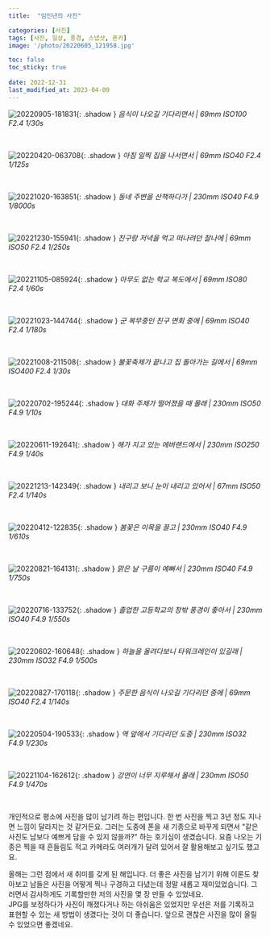 ```yaml
---
title:  "임인년의 사진"

categories: [사진]
tags: [사진, 일상, 풍경, 스냅샷, 폰카]
image: '/photo/20220605_121958.jpg'

toc: false
toc_sticky: true
 
date: 2022-12-31
last_modified_at: 2023-04-09
---
```


![20220905-181831](/photo/20220905_181831.jpg){: .shadow }
_음식이 나오길 기다리면서 | 69mm ISO100 F2.4 1/30s_

<br>

![20220420-063708](/photo/20220420_063708.jpg){: .shadow }
_아침 일찍 집을 나서면서 | 69mm ISO40 F2.4 1/125s_

<br>

![20221020-163851](/photo/20221020_163851.jpg){: .shadow }
_동네 주변을 산책하다가 | 230mm ISO40 F4.9 1/8000s_

<br>

![20221230-155941](/photo/20221230_155941.jpg){: .shadow }
_친구랑 저녁을 먹고 떠나려던 찰나에 | 69mm ISO50 F2.4 1/250s_

<br>

![20221105-085924](/photo/20221105_085924.jpg){: .shadow }
_아무도 없는 학교 복도에서 | 69mm ISO80 F2.4 1/60s_

<br>

![20221023-144744](/photo/20221023_144744.jpg){: .shadow }
_군 복무중인 친구 면회 중에 | 69mm ISO40 F2.4 1/180s_

<br>

![20221008-211508](/photo/20221008_211508.jpg){: .shadow }
_불꽃축제가 끝나고 집 돌아가는 길에서 | 69mm ISO400 F2.4 1/30s_

<br>

![20220702-195244](/photo/20220702_195244.jpg){: .shadow }
_대화 주제가 떨어졌을 때 몰래 | 230mm ISO50 F4.9 1/10s_

<br>

![20220611-192641](/photo/20220611_192641.jpg){: .shadow }
_해가 지고 있는 에버랜드에서 | 230mm ISO250 F4.9 1/40s_

<br>

![20221213-142349](/photo/20221213_142349.jpg){: .shadow }
_내리고 보니 눈이 내리고 있어서 | 67mm ISO50 F2.4 1/140s_

<br>

![20220412-122835](/photo/20220412_122835.jpg){: .shadow }
_봄꽃은 이목을 끌고 | 230mm ISO40 F4.9 1/610s_

<br>

![20220821-164131](/photo/20220821_164131.jpg){: .shadow }
_맑은 날 구름이 예뻐서 | 230mm ISO40 F4.9 1/750s_

<br>

![20220716-133752](/photo/20220716_133752.jpg){: .shadow }
_졸업한 고등학교의 창밖 풍경이 좋아서 | 230mm ISO40 F4.9 1/550s_

<br>

![20220602-160648](/photo/20220602_160648.jpg){: .shadow }
_하늘을 올려다보니 타워크레인이 있길래 | 230mm ISO32 F4.9 1/500s_

<br>

![20220827-170118](/photo/20220827_170118.jpg){: .shadow }
_주문한 음식이 나오길 기다리던 중에 | 69mm ISO40 F2.4 1/140s_

<br>

![20220504-190533](/photo/20220504_190533.jpg){: .shadow }
_역 앞에서 기다리던 도중 | 230mm ISO32 F4.9 1/230s_

<br>

![20221104-162612](/photo/20221104_162612.jpg){: .shadow }
_강연이 너무 지루해서 몰래 | 230mm ISO50 F4.9 1/470s_

<br>

개인적으로 평소에 사진을 많이 남기려 하는 편입니다. 한 번 사진을 찍고 3년 정도 지나면 느낌이 달라지는 것 같거든요. 그러는 도중에 폰을 새 기종으로 바꾸게 되면서 "같은 사진도 남보다 예쁘게 담을 수 있지 않을까?" 하는 호기심이 생겼습니다. 요즘 나오는 기종은 찍을 때 흔들림도 적고 카메라도 여러개가 달려 있어서 잘 활용해보고 싶기도 했고요.

올해는 그런 점에서 새 취미를 갖게 된 해입니다. 더 좋은 사진을 남기기 위해 이론도 찾아보고 남들은 사진을 어떻게 찍나 구경하고 다녔는데 정말 새롭고 재미있었습니다. 그러면서 감사하게도 기록할만한 저의 사진을 몇 장 만들 수 있었네요.  
JPG를 보정하다가 사진이 깨졌다거나 하는 아쉬움은 있었지만 우선은 저를 기록하고 표현할 수 있는 새 방법이 생겼다는 것이 더 좋습니다. 앞으로 괜찮은 사진을 많이 올릴 수 있었으면 좋겠네요.